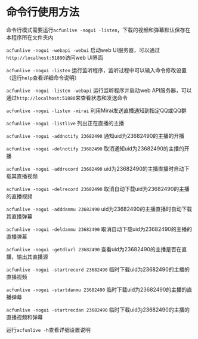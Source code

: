 # 命令行使用方法
命令行模式需要运行`acfunlive -nogui -listen`，下载的视频和弹幕默认保存在本程序所在文件夹内

`acfunlive -nogui -webapi -webui` 启动web UI服务器，可以通过`http://localhost:51890`访问web UI界面

`acfunlive -nogui -listen` 运行监听程序，监听过程中可以输入命令修改设置（运行`help`查看详细命令说明）

`acfunlive -nogui -listen -webapi` 运行监听程序并启动web API服务器，可以通过`http://localhost:51880`来查看状态和发送命令

`acfunlive -nogui -listen -mirai` 利用Mirai发送直播通知到指定QQ或QQ群

`acfunlive -nogui -listlive` 列出正在直播的主播

`acfunlive -nogui -addnotify 23682490` 通知uid为23682490的主播的开播

`acfunlive -nogui -delnotify 23682490` 取消通知uid为23682490的主播的开播

`acfunlive -nogui -addrecord 23682490` uid为23682490的主播直播时自动下载其直播视频

`acfunlive -nogui -delrecord 23682490` 取消自动下载uid为23682490的主播的直播视频

`acfunlive -nogui -adddanmu 23682490` uid为23682490的主播直播时自动下载其直播弹幕

`acfunlive -nogui -deldanmu 23682490` 取消自动下载uid为23682490的主播的直播弹幕

`acfunlive -nogui -getdlurl 23682490` 查看uid为23682490的主播是否在直播，输出其直播源

`acfunlive -nogui -startrecord 23682490` 临时下载uid为23682490的主播的直播视频

`acfunlive -nogui -startdanmu 23682490` 临时下载uid为23682490的主播的直播弹幕

`acfunlive -nogui -startrecdan 23682490` 临时下载uid为23682490的主播的直播视频和弹幕

运行`acfunlive -h`查看详细设置说明
